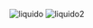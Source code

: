 ![liquido](https://github.com/felix2680/SimulacionPorComputadora-IsaacHernandez/assets/74196394/46d939fb-f20a-4e2d-92c1-3b8346fd9d29)
![liquido2](https://github.com/felix2680/SimulacionPorComputadora-IsaacHernandez/assets/74196394/fe8f3444-054e-4b89-b573-e17916053800)
